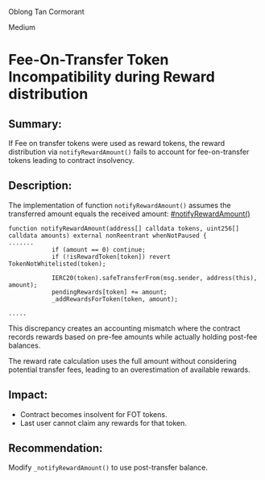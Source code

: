 Oblong Tan Cormorant

Medium

# Fee-On-Transfer Token Incompatibility during Reward distribution

## Summary: 

If Fee on transfer tokens were used as reward tokens, the reward distribution via `notifyRewardAmount()` fails to account for fee-on-transfer tokens leading to contract insolvency. 


## Description: 

The implementation of function `notifyRewardAmount()`  assumes the transferred amount equals the received amount:
[#notifyRewardAmount()](https://github.com/sherlock-audit/2025-03-symm-io-stacking/blob/d7cf7fc96af1c25b53a7b500a98b411cd018c0d3/token/contracts/staking/SymmStaking.sol#L275-L285)
```Solidity 
function notifyRewardAmount(address[] calldata tokens, uint256[] calldata amounts) external nonReentrant whenNotPaused {
.......
			if (amount == 0) continue;
			if (!isRewardToken[token]) revert TokenNotWhitelisted(token);

			IERC20(token).safeTransferFrom(msg.sender, address(this), amount);
			pendingRewards[token] += amount;
			_addRewardsForToken(token, amount);
			
.....
```

This discrepancy creates an accounting mismatch where the contract records rewards based on pre-fee amounts while actually holding post-fee balances. 

The reward rate calculation uses the full amount without considering potential transfer fees, leading to an overestimation of available rewards.


## Impact: 

- Contract becomes insolvent for FOT tokens.
- Last user cannot claim any rewards for that token.


## Recommendation: 

Modify `_notifyRewardAmount()` to use post-transfer balance.